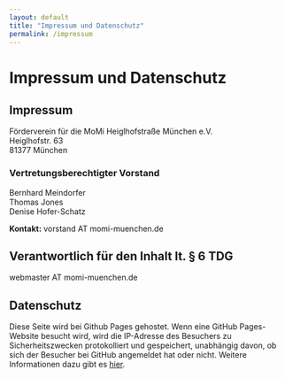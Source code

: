 ```yaml
---
layout: default
title: "Impressum und Datenschutz"
permalink: /impressum
---
```


# Impressum und Datenschutz

## Impressum

Förderverein für die MoMi Heiglhofstraße München e.V.<br>
Heiglhofstr. 63<br>
81377 München<br>

### Vertretungsberechtigter Vorstand
Bernhard Meindorfer<br>
Thomas Jones<br>
Denise Hofer-Schatz<br>

**Kontakt:** vorstand AT momi-muenchen.de

## Verantwortlich für den Inhalt lt. § 6 TDG

webmaster AT momi-muenchen.de

## Datenschutz

Diese Seite wird bei Github Pages gehostet. Wenn eine GitHub Pages-Website besucht wird, wird die IP-Adresse des Besuchers zu Sicherheitszwecken protokolliert und gespeichert, unabhängig davon, ob sich der Besucher bei GitHub angemeldet hat oder nicht. Weitere Informationen dazu gibt es [hier](https://docs.github.com/de/pages/getting-started-with-github-pages/about-github-pages#data-collection).


